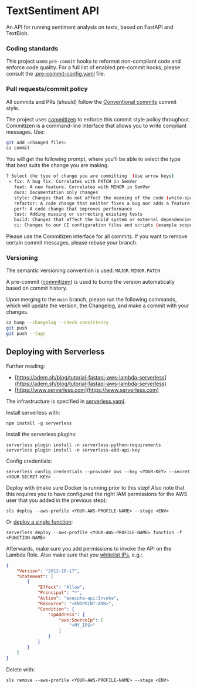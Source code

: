 # TextSentiment API
An API for running sentiment analysis on texts, based on FastAPI and TextBlob.


### Coding standards
This project uses `pre-commit` hooks to reformat non-compliant code and enforce code quality.
For a full list of enabled pre-commit hooks, please consult the [.pre-commit-config.yaml](.pre-commit-config.yaml) file.


### Pull requests/commit policy
All commits and PRs (should) follow the [Conventional commits](https://www.conventionalcommits.org/en/v1.0.0/) commit style.

The project uses [commitizen](https://commitizen-tools.github.io/commitizen/) to enforce this commit style policy throughout.
Commitizen is a command-line interface that allows you to write compliant messages. Use:

```bash
git add <changed files>
cz commit
```

You will get the following prompt, where you'll be able to select the type that best suits the change you are making.

```bash
? Select the type of change you are committing  (Use arrow keys)
 » fix: A bug fix. Correlates with PATCH in SemVer
   feat: A new feature. Correlates with MINOR in SemVer
   docs: Documentation only changes
   style: Changes that do not affect the meaning of the code (white-space, formatting, missing semi-col
   refactor: A code change that neither fixes a bug nor adds a feature
   perf: A code change that improves performance
   test: Adding missing or correcting existing tests
   build: Changes that affect the build system or external dependencies (example scopes: pip, docker, npm)
   ci: Changes to our CI configuration files and scripts (example scopes: GitLabCI)
```

Please use the Commitizen interface for all commits. If you want to remove certain commit messages, please rebase your branch.

### Versioning
The semantic versioning convention is used: `MAJOR.MINOR.PATCH`

A pre-commit ([commitizen](https://commitizen-tools.github.io/commitizen/)) is used to bump the version automatically based on commit history.

Upon merging to the `main` branch, please run the following commands, which will update the version, the Changelog, and make a commit with your changes.
```bash
cz bump --changelog --check-consistency
git push
git push --tags
```


## Deploying with Serverless
Further reading:
* [https://adem.sh/blog/tutorial-fastapi-aws-lambda-serverless](https://adem.sh/blog/tutorial-fastapi-aws-lambda-serverless)
* [https://www.serverless.com](https://www.serverless.com)

The infrastructure is specified in [serverless.yaml](serverless.yaml).

Install serverless with:

```
npm install -g serverless
```

Install the serverless plugins:
```
serverless plugin install -n serverless-python-requirements
serverless plugin install -n serverless-add-api-key
```

Config credentials:
```
serverless config credentials --provider aws --key <YOUR-KEY> --secret <YOUR-SECRET-KEY>
```

Deploy with (make sure Docker is running prior to this step!
Also note that this requires you to have configured the right IAM permissions for the AWS user that you added in the
previous step):

```
sls deploy --aws-profile <YOUR-AWS-PROFILE-NAME> --stage <ENV>
```

Or [deploy a single function](https://www.serverless.com/framework/docs/providers/aws/cli-reference/deploy-function):
```
serverless deploy --aws-profile <YOUR-AWS-PROFILE-NAME> function -f <FUNCTION-NAME>
```

Afterwards, make sure you add permissions to invoke the API on the Lambda Role.
Also make sure that you [whitelist IPs](https://lobster1234.github.io/2018/04/14/amazon-api-gateway-ip-whitelisting/), e.g.:

```json
{
    "Version": "2012-10-17",
    "Statement": [
        {
            "Effect": "Allow",
            "Principal": "*",
            "Action": "execute-api:Invoke",
            "Resource": "<ENDPOINT-ARN>",
            "Condition": {
                "IpAddress": {
                    "aws:SourceIp": [
                        "<MY_IPS>"
                    ]
                }
            }
        }
    ]
}
```

Delete with:

```
sls remove --aws-profile <YOUR-AWS-PROFILE-NAME> --stage <ENV>
```
